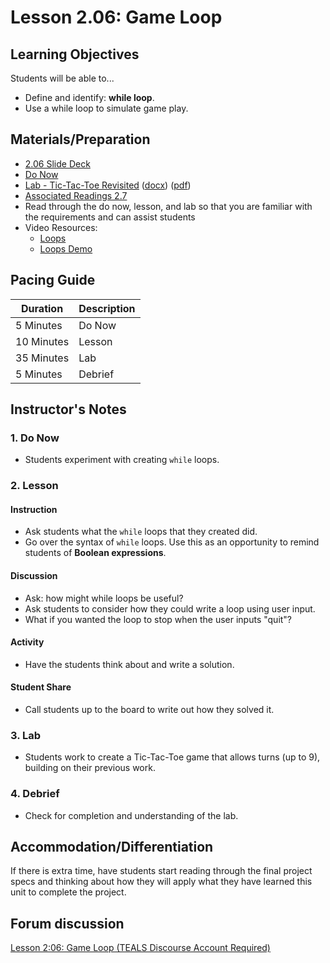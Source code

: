 # Lesson 2.06: Game Loop

## Learning Objectives

Students will be able to...

* Define and identify: **while loop**.
* Use a while loop to simulate game play.

## Materials/Preparation

* [2.06 Slide Deck](https://github.com/TEALSK12/2nd-semester-introduction-to-computer-science/raw/master/units/2_unit/slidedecks/Intro%20Python%202.06%20TEALS.pptx)
* [Do Now][]
* [Lab - Tic-Tac-Toe Revisited][] ([docx][]) ([pdf][])
* [Associated Readings 2.7](https://tealsk12.github.io/2nd-semester-introduction-to-computer-science/readings.md#associatedreadings/2.7)
* Read through the do now, lesson, and lab so that you are familiar with the requirements and can assist students
* Video Resources:
  * [Loops](https://youtu.be/LrOAl8vUFHY)
  * [Loops Demo](https://youtu.be/rAvD-6MpTw4)

## Pacing Guide

| **Duration**   | **Description** |
| ---------- | ----------- |
| 5 Minutes  | Do Now      |
| 10 Minutes | Lesson      |
| 35 Minutes | Lab         |
| 5 Minutes | Debrief  |

## Instructor's Notes

### 1. Do Now

* Students experiment with creating `while` loops.

### 2. Lesson

#### Instruction

* Ask students what the `while` loops that they created did.
* Go over the syntax of `while` loops. Use this as an opportunity to remind students of **Boolean expressions**.

#### Discussion

* Ask: how might while loops be useful?
* Ask students to consider how they could write a loop using user input.
* What if you wanted the loop to stop when the user inputs "quit"?

#### Activity

* Have the students think about and write a solution.

#### Student Share

* Call students up to the board to write out how they solved it.

### 3. Lab

* Students work to create a Tic-Tac-Toe game that allows turns (up to 9), building on their previous work.

### 4. Debrief

* Check for completion and understanding of the lab.

## Accommodation/Differentiation

If there is extra time, have students start reading through the final project specs and thinking about how they will apply what they have learned this unit to complete the project.

## Forum discussion

[Lesson 2:06: Game Loop (TEALS Discourse Account Required)](https://forums.tealsk12.org/c/2nd-semester-unit-2/lesson-2-06-game-loop)
  
[Do Now]:do_now.md
[Lab - Tic-Tac-Toe Revisited]:lab.md
[pdf]: https://github.com/TEALSK12/2nd-semester-introduction-to-computer-science/raw/master/units/2_unit/06_lesson/lab.pdf
[docx]: https://github.com/TEALSK12/2nd-semester-introduction-to-computer-science/raw/master/units/2_unit/06_lesson/lab.docx
